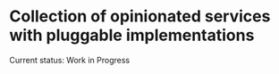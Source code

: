 # Collection of opinionated services with pluggable implementations

Current status: Work in Progress
